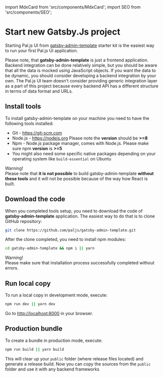 import MdxCard from 'src/components/MdxCard';
import SEO from 'src/components/SEO';

<SEO title="Start new Gatsby.Js project" />

<MdxCard>

# Start new Gatsby.Js project

Starting Pal.js UI from [gatsby-admin-template](https://github.com/paljs/gatsby-admin-template) starter kit is the easiest way to run your first Pal.js UI application.

Please note, that **gatsby-admin-template** is just a frontend application. Backend integration can be done relatively simple, but you should be aware that all the data is mocked using JavaScript objects.
If you want the data to be dynamic, you should consider developing a backend integration by your own.
The Pal.js UI team doesn't consider providing generic integration layer as a part of this project because every backend API has a different structure in terms of data format and URLs.

## Install tools

To install gatsby-admin-template on your machine you need to have the following tools installed:

- Git - <https://git-scm.com>
- Node.js - <https://nodejs.org> Please note the **version** should be **>=8**
- Npm - Node.js package manager, comes with Node.js. Please make sure npm **version** is **>=5**
- You might also need some specific native packages depending on your operating system like `build-essential` on Ubuntu

<div class="note note-warning">
  <div class="note-title">Warning!</div>
  <div class="note-body">
    Please note that <strong>it is not possible</strong> to build gatsby-admin-template
    <strong> without these tools</strong> and it will not be possible because of
    the way how React is built.
  </div>
</div>

## Download the code

When you completed tools setup, you need to download the code of **gatsby-admin-template** application. The easiest way to do that is to clone GitHub repository:

```bash
git clone https://github.com/paljs/gatsby-admin-template.git
```

After the clone completed, you need to install npm modules:

```bash
cd gatsby-admin-template && npm i || yarn
```

<div class="note note-warning">
  <div class="note-title">Warning!</div>
  <div class="note-body">
    Please make sure that installation process successfully completed without
    errors.
  </div>
</div>

## Run local copy

To run a local copy in development mode, execute:

```bash
npm run dev || yarn dev
```

Go to <http://localhost:8000> in your browser.

## Production bundle

To create a bundle in production mode, execute:

```bash
npm run build || yarn build
```

This will clear up your `public` folder (where release files located) and generate a release build.
Now you can copy the sources from the `public` folder and use it with any backend frameworks

</MdxCard>
